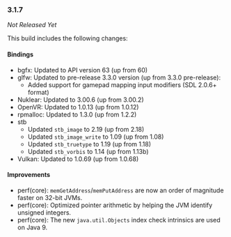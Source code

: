 ### 3.1.7

_Not Released Yet_

This build includes the following changes:

#### Bindings

- bgfx: Updated to API version 63 (up from 60)
- glfw: Updated to pre-release 3.3.0 version (up from 3.3.0 pre-release):
    * Added support for gamepad mapping input modifiers (SDL 2.0.6+ format)
- Nuklear: Updated to 3.00.6 (up from 3.00.2)
- OpenVR: Updated to 1.0.13 (up from 1.0.12)
- rpmalloc: Updated to 1.3.0 (up from 1.2.2)
- stb
    * Updated `stb_image` to 2.19 (up from 2.18)
    * Updated `stb_image_write` to 1.09 (up from 1.08)
    * Updated `stb_truetype` to 1.19 (up from 1.18)
    * Updated `stb_vorbis` to 1.14 (up from 1.13b)
- Vulkan: Updated to 1.0.69 (up from 1.0.68)
    
#### Improvements

- perf(core): `memGetAddress`/`memPutAddress` are now an order of magnitude faster on 32-bit JVMs.
- perf(core): Optimized pointer arithmetic by helping the JVM identify unsigned integers.
- perf(core): The new `java.util.Objects` index check intrinsics are used on Java 9.
